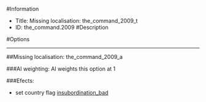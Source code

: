 #Information
 - Title: Missing localisation: the_command_2009_t
 - ID: the_command.2009
#Description

#Options

___
##Missing localisation: the_command_2009_a

###AI weighting:
AI weights this option at 1


###Efects:<ul><li>set country flag [insubordination_bad](../flags/insubordination_bad.md)</li></ul>
